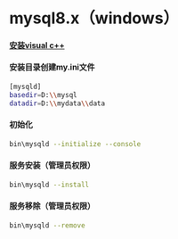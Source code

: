 # mysql8.x（windows）

#### [安装visual c++](https://support.microsoft.com/zh-cn/topic/%E6%9C%80%E6%96%B0%E6%94%AF%E6%8C%81%E7%9A%84-visual-c-%E4%B8%8B%E8%BD%BD-2647da03-1eea-4433-9aff-95f26a218cc0)

#### 安装目录创建my.ini文件

```bash
[mysqld]
basedir=D:\\mysql
datadir=D:\\mydata\\data
```

#### 初始化

```bash
bin\mysqld --initialize --console
```

#### 服务安装（管理员权限）

```bash
bin\mysqld --install
```

#### 服务移除（管理员权限）

```bash
bin\mysqld --remove
```